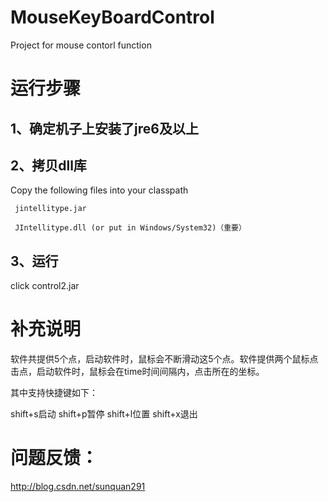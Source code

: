 # MouseKeyBoardControl
Project for mouse contorl function

# 运行步骤

## 1、确定机子上安装了jre6及以上

## 2、拷贝dll库
 
Copy the following files into your classpath 
    
	 jintellitype.jar
    
	 JIntellitype.dll (or put in Windows/System32)（重要）

## 3、运行
click control2.jar

# 补充说明

软件共提供5个点，启动软件时，鼠标会不断滑动这5个点。软件提供两个鼠标点击点，启动软件时，鼠标会在time时间间隔内，点击所在的坐标。

其中支持快捷键如下：

shift+s启动
shift+p暂停
shift+l位置
shift+x退出



	
	
	  




# 问题反馈：
http://blog.csdn.net/sunquan291
